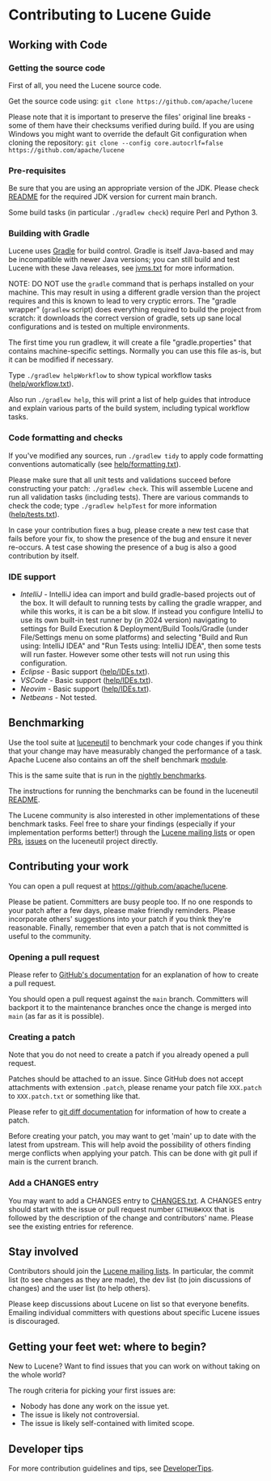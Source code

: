 <!--
    Licensed to the Apache Software Foundation (ASF) under one or more
    contributor license agreements.  See the NOTICE file distributed with
    this work for additional information regarding copyright ownership.
    The ASF licenses this file to You under the Apache License, Version 2.0
    the "License"); you may not use this file except in compliance with
    the License.  You may obtain a copy of the License at

        http://www.apache.org/licenses/LICENSE-2.0

    Unless required by applicable law or agreed to in writing, software
    distributed under the License is distributed on an "AS IS" BASIS,
    WITHOUT WARRANTIES OR CONDITIONS OF ANY KIND, either express or implied.
    See the License for the specific language governing permissions and
    limitations under the License.
-->

# Contributing to Lucene Guide

## Working with Code

### Getting the source code

First of all, you need the Lucene source code.

Get the source code using: `git clone https://github.com/apache/lucene`

Please note that it is important to preserve the files' original line breaks - some of them have their checksums verified during build.
If you are using Windows you might want to override the default Git configuration when cloning the repository:
`git clone --config core.autocrlf=false https://github.com/apache/lucene`

### Pre-requisites

Be sure that you are using an appropriate version of the JDK. Please check [README](./README.md) for the required JDK version for current main branch.

Some build tasks (in particular `./gradlew check`) require Perl and Python 3.

### Building with Gradle

Lucene uses [Gradle](https://gradle.org/) for build control. Gradle is itself Java-based and may be incompatible with newer Java versions; you can still build and test Lucene with these Java releases, see [jvms.txt](./help/jvms.txt) for more information.

NOTE: DO NOT use the `gradle` command that is perhaps installed on your machine. This may result in using a different gradle version than the project requires and this is known to lead to very cryptic errors. The "gradle wrapper" (`gradlew` script) does everything required to build the project from scratch: it downloads the correct version of gradle, sets up sane local configurations and is tested on multiple environments.

The first time you run gradlew, it will create a file "gradle.properties" that contains machine-specific settings. Normally you can use this file as-is, but it can be modified if necessary.

Type `./gradlew helpWorkflow` to show typical workflow tasks ([help/workflow.txt](./help/workflow.txt)).

Also run `./gradlew help`, this will print a list of help guides that introduce and explain
various parts of the build system, including typical workflow tasks.

### Code formatting and checks

If you've modified any sources, run `./gradlew tidy` to apply code formatting conventions automatically (see [help/formatting.txt](https://github.com/apache/lucene/blob/main/help/formatting.txt)).

Please make sure that all unit tests and validations succeed before constructing your patch: `./gradlew check`. This will assemble Lucene and run all validation tasks (including tests). There are various commands to check the code; type `./gradlew helpTest` for more information ([help/tests.txt](./help/tests.txt)).

In case your contribution fixes a bug, please create a new test case that fails before your fix, to show the presence of the bug and ensure it never re-occurs. A test case showing the presence of a bug is also a good contribution by itself.

### IDE support

- *IntelliJ* - IntelliJ idea can import and build gradle-based projects out of the box. It will default to running tests by calling the gradle wrapper, and while this works, it is can be a bit slow. If instead you configure IntelliJ to use its own built-in test runner by (in 2024 version) navigating to settings for Build Execution & Deployment/Build Tools/Gradle (under File/Settings menu on some platforms) and selecting "Build and Run using: IntelliJ IDEA" and "Run Tests using: IntelliJ IDEA", then some tests will run faster. However some other tests will not run using this configuration.
- *Eclipse*  - Basic support ([help/IDEs.txt](https://github.com/apache/lucene/blob/main/help/IDEs.txt#L7)).
- *VSCode*   - Basic support ([help/IDEs.txt](https://github.com/apache/lucene/blob/main/help/IDEs.txt#L23)).
- *Neovim*   - Basic support ([help/IDEs.txt](https://github.com/apache/lucene/blob/main/help/IDEs.txt#L32)).
- *Netbeans* - Not tested.

## Benchmarking

Use the tool suite at [luceneutil](https://github.com/mikemccand/luceneutil) to benchmark your code changes
if you think that your change may have measurably changed the performance of a task. Apache Lucene also contains an off the shelf benchmark [module](https://github.com/apache/lucene/tree/main/lucene/benchmark).

This is the same suite that is run in the [nightly benchmarks](https://benchmarks.mikemccandless.com/).

The instructions for running the benchmarks can be found in the luceneutil [README](https://github.com/mikemccand/luceneutil/blob/master/README.md).

The Lucene community is also interested in other implementations of these benchmark tasks.
Feel free to share your findings (especially if your implementation performs better!) through the [Lucene mailing lists](https://lucene.apache.org/core/discussion.html) or open [PRs](https://github.com/mikemccand/luceneutil/pulls), [issues](https://github.com/mikemccand/luceneutil/issues) on the luceneutil project directly.

## Contributing your work

You can open a pull request at https://github.com/apache/lucene.

Please be patient. Committers are busy people too. If no one responds to your patch after a few days, please make friendly reminders. Please incorporate others' suggestions into your patch if you think they're reasonable. Finally, remember that even a patch that is not committed is useful to the community.

### Opening a pull request

Please refer to [GitHub's documentation](https://docs.github.com/en/pull-requests/collaborating-with-pull-requests) for an explanation of how to create a pull request.

You should open a pull request against the `main` branch. Committers will backport it to the maintenance branches once the change is merged into `main` (as far as it is possible).

### Creating a patch

Note that you do not need to create a patch if you already opened a pull request.

Patches should be attached to an issue. Since GitHub does not accept attachments with extension `.patch`, please rename your patch file `XXX.patch` to `XXX.patch.txt` or something like that.

Please refer to [git diff documentation](https://git-scm.com/docs/git-diff) for information of how to create a patch.

Before creating your patch, you may want to get 'main' up to date with the latest from upstream. This will help avoid the possibility of others finding merge conflicts when applying your patch. This can be done with git pull if main is the current branch.

### Add a CHANGES entry

You may want to add a CHANGES entry to [CHANGES.txt](./lucene/CHANGES.txt). A CHANGES entry should start with the issue or pull request number `GITHUB#XXX` that is followed by the description of the change and contributors' name. Please see the existing entries for reference.

## Stay involved

Contributors should join the [Lucene mailing lists](https://lucene.apache.org/core/discussion.html). In particular, the commit list (to see changes as they are made), the dev list (to join discussions of changes) and the user list (to help others).

Please keep discussions about Lucene on list so that everyone benefits. Emailing individual committers with questions about specific Lucene issues is discouraged.

## Getting your feet wet: where to begin?

New to Lucene? Want to find issues that you can work on without taking on the whole world?

The rough criteria for picking your first issues are:

- Nobody has done any work on the issue yet.
- The issue is likely not controversial.
- The issue is likely self-contained with limited scope.

## Developer tips

For more contribution guidelines and tips, see [DeveloperTips](https://cwiki.apache.org/confluence/display/LUCENE/DeveloperTips).
